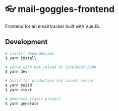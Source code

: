 # 👓 mail-goggles-frontend

Frontend for an email tracker built with VueJS.

## Development

```bash
# install dependencies
$ yarn install

# serve with hot reload at localhost:3000
$ yarn dev

# build for production and launch server
$ yarn build
$ yarn start

# generate static project
$ yarn generate
```
